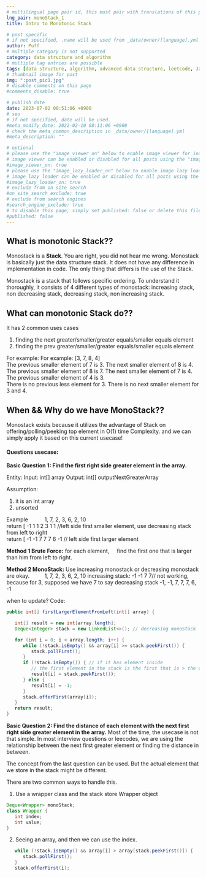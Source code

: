 ```yaml
---
# multilingual page pair id, this must pair with translations of this page. (This name must be unique)
lng_pair: monoStack_1
title: Intro to Monotonic Stack

# post specific
# if not specified, .name will be used from _data/owner/[language].yml
author: Puff
# multiple category is not supported
category: data structure and algorithm
# multiple tag entries are possible
tags: [data structure, algorithm, advanced data structure, leetcode, Java]
# thumbnail image for post
img: ":post_pic1.jpg"
# disable comments on this page
#comments_disable: true

# publish date
date: 2023-07-02 00:51:06 +0900
# seo
# if not specified, date will be used.
#meta_modify_date: 2022-02-10 08:11:06 +0900
# check the meta_common_description in _data/owner/[language].yml
#meta_description: ""

# optional
# please use the "image_viewer_on" below to enable image viewer for individual pages or posts (_posts/ or [language]/_posts folders).
# image viewer can be enabled or disabled for all posts using the "image_viewer_posts: true" setting in _data/conf/main.yml.
#image_viewer_on: true
# please use the "image_lazy_loader_on" below to enable image lazy loader for individual pages or posts (_posts/ or [language]/_posts folders).
# image lazy loader can be enabled or disabled for all posts using the "image_lazy_loader_posts: true" setting in _data/conf/main.yml.
#image_lazy_loader_on: true
# exclude from on site search
#on_site_search_exclude: true
# exclude from search engines
#search_engine_exclude: true
# to disable this page, simply set published: false or delete this file
#published: false
---
```


<!-- outline-start -->

<!-- outline-end -->

## What is monotonic Stack??

Monostack is a **Stack**. You are right, you did not hear me wrong. Monostack is basically just the data structure stack. It does not have any difference in implementation in code. The only thing that differs is the use of the Stack.

Monostack is a stack that follows specific ordering. To understand it thoroughly, it consists of 4 different types of monostack: increasing stack, non decreasing stack, decreasing stack, non increasing stack.

## What can monotonic Stack do??

It has 2 common uses cases

1. finding the next greater/smaller/greater equals/smaller equals element
2. finding the prev greater/smaller/greater equals/smaller equals element

For example: For example:
[3, 7, 8, 4]  
The previous smaller element of 7 is 3. The next smaller element of 8 is 4. <br>
The previous smaller element of 8 is 7. The next smaller element of 7 is 4. <br>
The previous smaller element of 4 is 3. <br>
There is no previous less element for 3. There is no next smaller element for 3 and 4. <br>

## When && Why do we have MonoStack??

Monostack exists because it utilizes the advantage of Stack on offering/polling/peeking top element in O(1) time Complexity.
and we can simply apply it based on this current usecase!

#### Questions usecase:

**Basic Question 1: Find the first right side greater element in the array.**

Entity:
Input: int[] array
Output: int[] outputNextGreaterArray

Assumption:

1. it is an int array
2. unsorted

Example
&nbsp;&nbsp;&nbsp;&nbsp;&nbsp;&nbsp;&nbsp;&nbsp;&nbsp; 1, 7, 2, 3, 6, 2, 10
<br>
return [ -1 1 1 2 3 1 1 //left side first smaller element, use decreasing stack from left to right
<br>
return [ -1 -1 7 7 7 6 -1 // left side first larger element

**Method 1 Brute Force:**
for each element,
&nbsp;&nbsp;&nbsp;&nbsp;find the first one that is larger than him from left to right.

**Method 2 MonoStack:**
Use increasing monostack or decreasing monostack are okay.
&nbsp;&nbsp;&nbsp;&nbsp;&nbsp;&nbsp;&nbsp;&nbsp;&nbsp;1, 7, 2, 3, 6, 2, 10
increasing stack: -1 -1 7 7// not working, because for 3, supposed we have 7 to say
decreasing stack -1, -1, 7, 7, 7, 6, -1

when to update?
Code:

```Java
public int[] firstLargerElementFromLeft(int[] array) {

   int[] result = new int[array.length];
   Deque<Integer> stack = new LinkedList<>(); // decreasing monoStack

   for (int i = 0; i < array.length; i++) {
      while (!stack.isEmpty() && array[i] >= stack.peekFirst()) {
         stack.pollFirst();
      }
      if (!stack.isEmpty()) { // if it has element inside
         // the first element in the stack is the first that is > the current element.
         result[i] = stack.peekFirst());
      } else {
         result[i] = -1;
      }
      stack.offerFirst(array[i]);
   }
   return result;
}
```

**Basic Question 2: Find the distance of each element with the next first right side greater element in the array.**
Most of the time, the usecase is not that simple. In most interview questions or leecodes, we are using the relationship between the next first greater element or finding the distance in between.

The concept from the last question can be used. But the actual element that we store in the stack might be different.

There are two common ways to handle this.

1. Use a wrapper class and the stack store Wrapper object

```Java
Deque<Wrapper> monoStack;
class Wrapper {
   int index;
   int value;
}
```

2. Seeing an array, and then we can use the index.

```Java
   while (!stack.isEmpty() && array[i] > array[stack.peekFirst()]) {
      stack.pollFirst();
   }
   stack.offerFirst(i);
```
